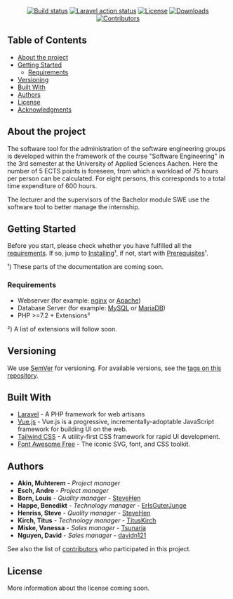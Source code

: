 <p align="center">
    <a href="https://travis-ci.com/swe-e4/pgv"><img src="https://travis-ci.com/swe-e4/pgv.svg?branch=master" alt="Build status"></a>
    <a href="https://github.com/swe-e4/pgv/actions"><img src="https://github.com/swe-e4/pgv/workflows/Laravel/badge.svg)" alt="Laravel action status"></a>
    <a href="https://github.com/swe-e4/pgv/blob/master/LICENSE"><img src="https://img.shields.io/github/license/swe-e4/pgv" alt="License"></a>
    <a href="https://github.com/swe-e4/pgv/releases"><img src="https://img.shields.io/github/downloads/swe-e4/pgv/total" alt="Downloads"></a>
    <a href="https://github.com/swe-e4/pgv/graphs/contributors"><img src="https://img.shields.io/github/contributors/swe-e4/pgv" alt="Contributors"></a>
</p>

## Table of Contents

* [About the project](#about-the-project)
* [Getting Started](#getting-started)
    * [Requirements](#requirements)
* [Versioning](#versioning)
* [Built With](#built-with)
* [Authors](#authors)
* [License](#license)
* [Acknowledgments](#acknowledgments)

## About the project

The software tool for the administration of the software engineering groups is developed within the framework of the course "Software Engineering" in the 3rd semester at the University of Applied Sciences Aachen. Here the number of 5 ECTS points is foreseen, from which a workload of 75 hours per person can be calculated. For eight persons, this corresponds to a total time expenditure of 600 hours.

The lecturer and the supervisors of the Bachelor module SWE use the software tool to better manage the internship.


## Getting Started

Before you start, please check whether you have fulfilled all the [requirements](#requirements). If so, jump to [Installing](#installing)¹, if not, start with [Prerequisites](#prerequisites)¹.

¹) These parts of the documentation are coming soon.

### Requirements

* Webserver (for example: [nginx](https://www.nginx.com/) or [Apache](https://httpd.apache.org/))
* Database Server (for example: [MySQL](https://github.com/mysql/mysql-server) or [MariaDB](https://github.com/MariaDB/server))
* PHP >=7.2 + Extensions²

²) A list of extensions will follow soon.

## Versioning

We use [SemVer](http://semver.org/) for versioning. For available versions, see the [tags on this repository](https://github.com/swe-e4/pgv/tags). 

## Built With

* [Laravel](https://github.com/laravel/laravel) - A PHP framework for web artisans
* [Vue.js](https://github.com/vuejs/vue) - Vue.js is a progressive, incrementally-adoptable JavaScript framework for building UI on the web.
* [Tailwind CSS](https://github.com/tailwindcss/tailwindcss) - A utility-first CSS framework for rapid UI development.
* [Font Awesome Free](https://github.com/FortAwesome/Font-Awesome) - The iconic SVG, font, and CSS toolkit.

## Authors

* **Akin, Muhterem** - *Project manager*
* **Esch, Andre** - *Project manager*
* **Born, Louis** - *Quality manager* - [SteveHen](https://github.com/swisscreator)
* **Happe, Benedikt** - *Technology manager* - [ErIsGuterJunge](https://github.com/ErIsGuterJunge)
* **Henriss, Steve** - *Quality manager* - [SteveHen](https://github.com/SteveHen)
* **Kirch, Titus** - *Technology manager* - [TitusKirch](https://github.com/TitusKirch)
* **Miske, Vanessa** - *Sales manager* - [Tsunaria](https://github.com/Tsunaria)
* **Nguyen, David** - *Sales manager* - [davidn121](https://github.com/davidn121)  

See also the list of [contributors](https://github.com/swe-e4/pgv/graphs/contributors) who participated in this project.

## License

More information about the license coming soon.
